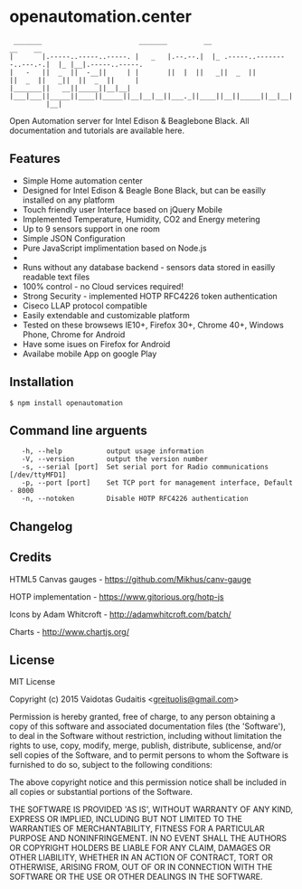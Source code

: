 # openautomation.center

```
 _______                        _______         __                            __    __
|       |.-----..-----..-----. |   _   |.--.--.|  |_ .-----..--------..---.-.|  |_ |__|.-----..-----.
|   -   ||  _  ||  -__||     | |       ||  |  ||   _||  _  ||        ||  _  ||   _||  ||  _  ||     |
|_______||   __||_____||__|__| |___|___||_____||____||_____||__|__|__||___._||____||__||_____||__|__|
         |__|

```

Open Automation server for Intel Edison &amp; Beaglebone Black.
All documentation and tutorials are available here.

## Features

* Simple Home automation center
* Designed for Intel Edison & Beagle Bone Black, but can be easilly installed on any platform
* Touch friendly user Interface based on jQuery Mobile
* Implemented Temperature, Humidity, CO2 and Energy metering
* Up to 9 sensors support in one room
* Simple JSON Configuration
* Pure JavaScript implimentation based on Node.js
* 
* Runs without any database backend - sensors data stored in easilly readable text files
* 100% control - no Cloud services required!
* Strong Security - implemented HOTP RFC4226 token authentication
* Ciseco LLAP protocol compatible
* Easily extendable and customizable platform
* Tested on these browsews IE10+, Firefox 30+, Chrome 40+, Windows Phone, Chrome for Android
* Have some isues on Firefox for Android
* Availabe mobile App on google Play



## Installation

    $ npm install openautomation



## Command line arguents
```
   -h, --help           output usage information
   -V, --version        output the version number
   -s, --serial [port]  Set serial port for Radio communications [/dev/ttyMFD1]
   -p, --port [port]    Set TCP port for management interface, Default - 8000
   -n, --notoken        Disable HOTP RFC4226 authentication
```



## Changelog


## Credits

HTML5 Canvas gauges - https://github.com/Mikhus/canv-gauge

HOTP implementation - https://www.gitorious.org/hotp-js

Icons by Adam Whitcroft - http://adamwhitcroft.com/batch/

Charts - http://www.chartjs.org/





## License

MIT License

Copyright (c) 2015 Vaidotas Gudaitis &lt;greituolis@gmail.com&gt;

Permission is hereby granted, free of charge, to any person obtaining
a copy of this software and associated documentation files (the
'Software'), to deal in the Software without restriction, including
without limitation the rights to use, copy, modify, merge, publish,
distribute, sublicense, and/or sell copies of the Software, and to
permit persons to whom the Software is furnished to do so, subject to
the following conditions:

The above copyright notice and this permission notice shall be
included in all copies or substantial portions of the Software.

THE SOFTWARE IS PROVIDED 'AS IS', WITHOUT WARRANTY OF ANY KIND,
EXPRESS OR IMPLIED, INCLUDING BUT NOT LIMITED TO THE WARRANTIES OF
MERCHANTABILITY, FITNESS FOR A PARTICULAR PURPOSE AND NONINFRINGEMENT.
IN NO EVENT SHALL THE AUTHORS OR COPYRIGHT HOLDERS BE LIABLE FOR ANY
CLAIM, DAMAGES OR OTHER LIABILITY, WHETHER IN AN ACTION OF CONTRACT,
TORT OR OTHERWISE, ARISING FROM, OUT OF OR IN CONNECTION WITH THE
SOFTWARE OR THE USE OR OTHER DEALINGS IN THE SOFTWARE.
